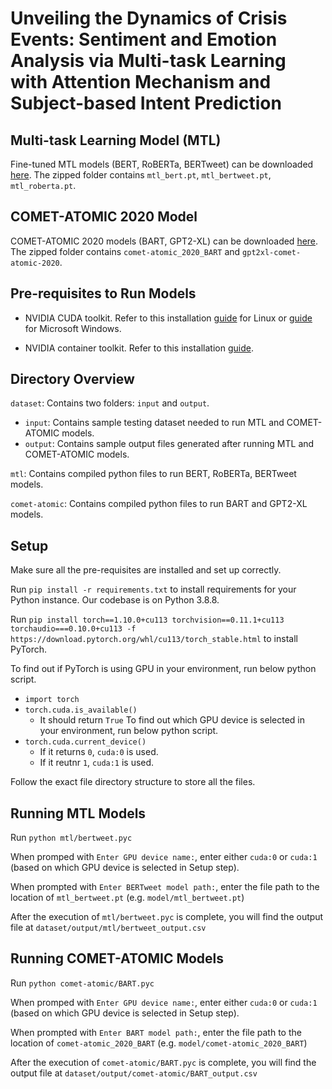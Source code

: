 # Unveiling the Dynamics of Crisis Events: Sentiment and Emotion Analysis via Multi-task Learning with Attention Mechanism and Subject-based Intent Prediction

## Multi-task Learning Model (MTL)

Fine-tuned MTL models (BERT, RoBERTa, BERTweet) can be downloaded [here](https://drive.google.com/file/d/1_dDnBZfA5Uvly0Mg3ZmuRFOUk6-uBZ1X/view?usp=share_link). The zipped folder contains `mtl_bert.pt`, `mtl_bertweet.pt`, `mtl_roberta.pt`.

## COMET-ATOMIC 2020 Model

COMET-ATOMIC 2020 models (BART, GPT2-XL) can be downloaded [here](https://drive.google.com/file/d/1ugPVEZiJkDuEFXbt3_jUMeHulu9rPMm8/view?usp=sharing). The zipped folder contains `comet-atomic_2020_BART` and `gpt2xl-comet-atomic-2020`.


## Pre-requisites to Run Models

* NVIDIA CUDA toolkit. Refer to this installation [guide](https://docs.nvidia.com/cuda/cuda-installation-guide-linux/index.html) for Linux or [guide](https://docs.nvidia.com/cuda/cuda-installation-guide-microsoft-windows/index.html) for Microsoft Windows.

* NVIDIA container toolkit. Refer to this installation [guide](https://docs.nvidia.com/datacenter/cloud-native/container-toolkit/latest/install-guide.html).


## Directory Overview
`dataset`: Contains two folders: `input` and `output`. 
   * `input`: Contains sample testing dataset needed to run MTL and COMET-ATOMIC models.
   * `output`: Contains sample output files generated after running MTL and COMET-ATOMIC models.

`mtl`: Contains compiled python files to run BERT, RoBERTa, BERTweet models.

`comet-atomic`: Contains compiled python files to run BART and GPT2-XL models.


## Setup
Make sure all the pre-requisites are installed and set up correctly. 

Run `pip install -r requirements.txt` to install requirements for your Python instance. Our codebase is on Python 3.8.8.

Run `pip install torch==1.10.0+cu113 torchvision==0.11.1+cu113 torchaudio===0.10.0+cu113 -f https://download.pytorch.org/whl/cu113/torch_stable.html` to install PyTorch.

To find out if PyTorch is using GPU in your environment, run below python script.
  * `import torch`
  * `torch.cuda.is_available()`
     * It should return `True`
To find out which GPU device is selected in your environment, run below python script. 
  * `torch.cuda.current_device()`
      * If it returns `0`, `cuda:0` is used.
      * If it reutnr `1`, `cuda:1` is used.

Follow the exact file directory structure to store all the files. 

## Running MTL Models

Run `python mtl/bertweet.pyc` 

When promped with `Enter GPU device name:`, enter either `cuda:0` or `cuda:1` (based on which GPU device is selected in Setup step). 

When prompted with `Enter BERTweet model path:`, enter the file path to the location of `mtl_bertweet.pt` (e.g. `model/mtl_bertweet.pt`)

After the execution of `mtl/bertweet.pyc` is complete, you will find the output file at `dataset/output/mtl/bertweet_output.csv`

## Running COMET-ATOMIC Models

Run `python comet-atomic/BART.pyc` 

When promped with `Enter GPU device name:`, enter either `cuda:0` or `cuda:1` (based on which GPU device is selected in Setup step). 

When prompted with `Enter BART model path:`, enter the file path to the location of `comet-atomic_2020_BART` (e.g. `model/comet-atomic_2020_BART`)

After the execution of `comet-atomic/BART.pyc` is complete, you will find the output file at `dataset/output/comet-atomic/BART_output.csv`









